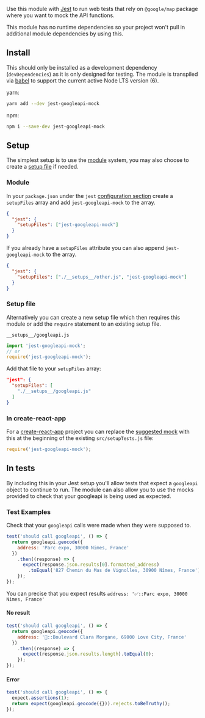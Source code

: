 Use this module with [Jest](https://facebook.github.io/jest/) to run web tests
that rely on `@google/map` package where you want to mock the API functions.

This module has no runtime dependencies so your project won't pull in additional
module dependencies by using this.

## Install

This should only be installed as a development dependency (`devDependencies`) as
it is only designed for testing. The module is transpiled via
[babel](https://github.com/babel/babel) to support the current active Node LTS
version (6).

yarn:

```bash
yarn add --dev jest-googleapi-mock
```

npm:

```bash
npm i --save-dev jest-googleapi-mock
```

## Setup

The simplest setup is to use the [module](#module) system, you may also choose
to create a [setup file](#setup-file) if needed.

### Module

In your `package.json` under the `jest`
[configuration section](https://facebook.github.io/jest/docs/en/configuration.html#content)
create a `setupFiles` array and add `jest-googleapi-mock` to the array.

```json
{
  "jest": {
    "setupFiles": ["jest-googleapi-mock"]
  }
}
```

If you already have a `setupFiles` attribute you can also append
`jest-googleapi-mock` to the array.

```json
{
  "jest": {
    "setupFiles": ["./__setups__/other.js", "jest-googleapi-mock"]
  }
}
```

### Setup file

Alternatively you can create a new setup file which then requires this module or
add the `require` statement to an existing setup file.

`__setups__/googleapi.js`

```js
import 'jest-googleapi-mock';
// or
require('jest-googleapi-mock');
```

Add that file to your `setupFiles` array:

```json
"jest": {
  "setupFiles": [
    "./__setups__/googleapi.js"
  ]
}
```

### In create-react-app

For a [create-react-app](https://github.com/facebookincubator/create-react-app)
project you can replace the
[suggested mock](https://github.com/facebookincubator/create-react-app/tree/master/packages/react-scripts/template#srcsetuptestsjs-1)
with this at the beginning of the existing `src/setupTests.js` file:

```js
require('jest-googleapi-mock');
```

## In tests

By including this in your Jest setup you'll allow tests that expect a
`googleapi` object to continue to run. The module can
also allow you to use the mocks provided to check that your googleapi is
being used as expected.

### Test Examples

Check that your `googleapi` calls were made when they were supposed to.

```js
test('should call googleapi', () => {
  return googleapi.geocode({
    address: 'Parc expo, 30000 Nimes, France'
  })
    .then((response) => {
      expect(response.json.results[0].formatted_address)
        .toEqual('827 Chemin du Mas de Vignolles, 30900 Nîmes, France');
    });
});
```

You can precise that you expect results `address: '✅::Parc expo, 30000 Nimes, France'`

#### No result

```js
test('should call googleapi', () => {
  return googleapi.geocode({
    address: '🚫::Boulevard Clara Morgane, 69000 Love City, France'
  })
    .then((response) => {
      expect(response.json.results.length).toEqual(0);
    });
});
```

#### Error

```js
test('should call googleapi', () => {
  expect.assertions(1);
  return expect(googleapi.geocode({})).rejects.toBeTruthy();
});
```
